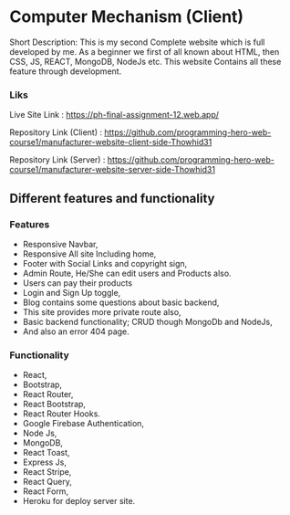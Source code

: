 # Computer Mechanism (Client)


Short Description: This is my second Complete website which is full developed by me. As a beginner we first of all known about HTML, then CSS, JS, REACT, MongoDB, NodeJs etc. This website Contains all these feature through development.

### Liks
Live Site Link : https://ph-final-assignment-12.web.app/

Repository Link (Client) : https://github.com/programming-hero-web-course1/manufacturer-website-client-side-Thowhid31

Repository Link (Server) : https://github.com/programming-hero-web-course1/manufacturer-website-server-side-Thowhid31

## Different features and functionality

### Features
* Responsive Navbar,
* Responsive All site Including home,
* Footer with Social Links and copyright sign,
* Admin Route, He/She can edit users and Products also.
* Users can pay their products
* Login and Sign Up toggle,
* Blog contains some questions about basic backend,
* This site provides more private route also,
* Basic backend functionality; CRUD though MongoDb and NodeJs,
* And also an error 404 page.

### Functionality
* React,
* Bootstrap,
* React Router,
* React Bootstrap,
* React Router Hooks.
* Google Firebase Authentication,
* Node Js,
* MongoDB,
* React Toast,
* Express Js,
* React Stripe,
* React Query,
* React Form,
* Heroku for deploy server site.
